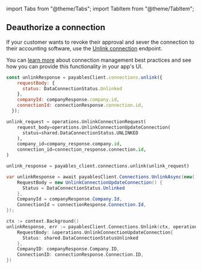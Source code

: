 import Tabs from "@theme/Tabs";
import TabItem from "@theme/TabItem";

## Deauthorize a connection

If your customer wants to revoke their approval and sever the connection to their accounting software, use the <a href={props.endpointlink}>Unlink connection</a> endpoint.

You can [learn more](/auth-flow/optimize/connection-management) about connection management best practices and see how you can provide this functionality in your app's UI.

<Tabs groupId="language">

<TabItem value="nodejs" label="TypeScript">

```javascript
const unlinkResponse = payablesClient.connections.unlink({
    requestBody: {
      status: DataConnectionStatus.Unlinked
    },
    companyId: companyResponse.company.id,
    connectionId: connectionResponse.connection.id,
  });
```

</TabItem>

<TabItem value="python" label="Python">

```python
unlink_request = operations.UnlinkConnectionRequest(
    request_body=operations.UnlinkConnectionUpdateConnection(
      status=shared.DataConnectionStatus.UNLINKED
    ),
    company_id=company_response.company.id,
    connection_id=connection_response.connection.id,
)

unlink_response = payables_client.connections.unlink(unlink_request)

```

</TabItem>

<TabItem value="csharp" label="C#">

```csharp
var unlinkResponse = await payablesClient.Connections.UnlinkAsync(new() {
    RequestBody = new UnlinkConnectionUpdateConnection() {
      Status = DataConnectionStatus.Unlinked
    },
    CompanyId = companyResponse.Company.Id,
    ConnectionId = connectionResponse.Connection.Id,
});
```

</TabItem>

<TabItem value="go" label="Go">

```go
ctx := context.Background()
unlinkResponse, err := payablesClient.Connections.Unlink(ctx, operations.UnlinkConnectionRequest{
    RequestBody: &operations.UnlinkConnectionUpdateConnection{
      Status: shared.DataConnectionStatusUnlinked
    },
    CompanyID: companyResponse.Company.ID,
    ConnectionID: connectionResponse.Connection.ID,
})
```
</TabItem>

</Tabs>